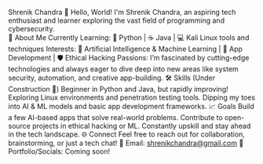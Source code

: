 Shrenik Chandra                                                                                                                                                                                                                                👋 Hello, World! I'm Shrenik Chandra, an aspiring tech enthusiast and learner exploring the vast field of programming and cybersecurity.                                                                                                       
🚀 About Me
Currently Learning:
🐍 Python | ☕ Java | 💻 Kali Linux tools and techniques
Interests:
🤖 Artificial Intelligence & Machine Learning | 📱 App Development | 🛡️ Ethical Hacking
Passions:
I’m fascinated by cutting-edge technologies and always eager to dive deep into new areas like system security, automation, and creative app-building.
🛠️ Skills (Under Construction 🚧)
Beginner in Python and Java, but rapidly improving!
Exploring Linux environments and penetration testing tools.
Dipping my toes into AI & ML models and basic app development frameworks.
📈 Goals
Build a few AI-based apps that solve real-world problems.
Contribute to open-source projects in ethical hacking or ML.
Constantly upskill and stay ahead in the tech landscape.
🌐 Connect
Feel free to reach out for collaboration, brainstorming, or just a tech chat!
📧 Email: shrenikchandra@gmail.com
🌟 Portfolio/Socials: Coming soon!
